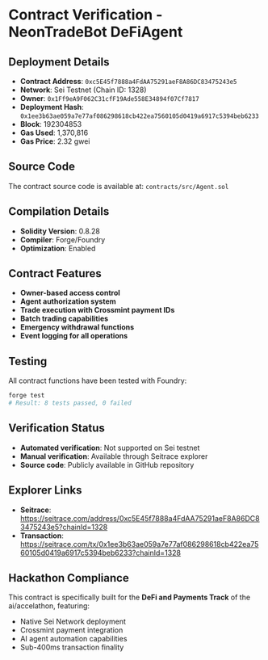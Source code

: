# Contract Verification - NeonTradeBot DeFiAgent

## Deployment Details
- **Contract Address**: `0xc5E45f7888a4FdAA75291aeF8A86DC83475243e5`
- **Network**: Sei Testnet (Chain ID: 1328)
- **Owner**: `0x1Ff9eA9F062C31cfF19Ade558E34894f07Cf7817`
- **Deployment Hash**: `0x1ee3b63ae059a7e77af086298618cb422ea7560105d0419a6917c5394beb6233`
- **Block**: 192304853
- **Gas Used**: 1,370,816
- **Gas Price**: 2.32 gwei

## Source Code
The contract source code is available at: `contracts/src/Agent.sol`

## Compilation Details
- **Solidity Version**: 0.8.28
- **Compiler**: Forge/Foundry
- **Optimization**: Enabled

## Contract Features
- **Owner-based access control**
- **Agent authorization system**
- **Trade execution with Crossmint payment IDs**
- **Batch trading capabilities**
- **Emergency withdrawal functions**
- **Event logging for all operations**

## Testing
All contract functions have been tested with Foundry:
```bash
forge test
# Result: 8 tests passed, 0 failed
```

## Verification Status
- **Automated verification**: Not supported on Sei testnet
- **Manual verification**: Available through Seitrace explorer
- **Source code**: Publicly available in GitHub repository

## Explorer Links
- **Seitrace**: https://seitrace.com/address/0xc5E45f7888a4FdAA75291aeF8A86DC83475243e5?chainId=1328
- **Transaction**: https://seitrace.com/tx/0x1ee3b63ae059a7e77af086298618cb422ea7560105d0419a6917c5394beb6233?chainId=1328

## Hackathon Compliance
This contract is specifically built for the **DeFi and Payments Track** of the ai/accelathon, featuring:
- Native Sei Network deployment
- Crossmint payment integration
- AI agent automation capabilities
- Sub-400ms transaction finality
